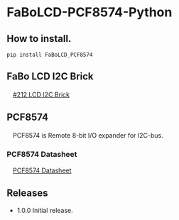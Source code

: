 # FaBoLCD-PCF8574-Python

## How to install.

```
pip install FaBoLCD_PCF8574
```

## FaBo LCD I2C Brick

　[#212 LCD I2C Brick](http://fabo.io/212.html)

## PCF8574

　PCF8574 is Remote 8-bit I/O expander for I2C-bus.

### PCF8574 Datasheet

　[PCF8574 Datasheet](http://www.nxp.com/documents/data_sheet/PCF8574_PCF8574A.pdf)

## Releases

- 1.0.0 Initial release.

